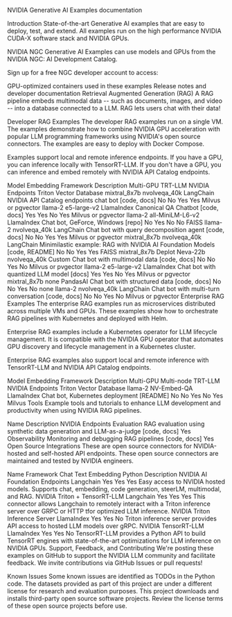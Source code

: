 NVIDIA Generative AI Examples
documentation

Introduction
State-of-the-art Generative AI examples that are easy to deploy, test, and extend. All examples run on the high performance NVIDIA CUDA-X software stack and NVIDIA GPUs.

NVIDIA NGC
Generative AI Examples can use models and GPUs from the NVIDIA NGC: AI Development Catalog.

Sign up for a free NGC developer account to access:

GPU-optimized containers used in these examples
Release notes and developer documentation
Retrieval Augmented Generation (RAG)
A RAG pipeline embeds multimodal data -- such as documents, images, and video -- into a database connected to a LLM. RAG lets users chat with their data!

Developer RAG Examples
The developer RAG examples run on a single VM. The examples demonstrate how to combine NVIDIA GPU acceleration with popular LLM programming frameworks using NVIDIA's open source connectors. The examples are easy to deploy with Docker Compose.

Examples support local and remote inference endpoints. If you have a GPU, you can inference locally with TensorRT-LLM. If you don't have a GPU, you can inference and embed remotely with NVIDIA API Catalog endpoints.

Model	Embedding	Framework	Description	Multi-GPU	TRT-LLM	NVIDIA Endpoints	Triton	Vector Database
mixtral_8x7b	nvolveqa_40k	LangChain	NVIDIA API Catalog endpoints chat bot [code, docs]	No	No	Yes	Yes	Milvus or pgvector
llama-2	e5-large-v2	LlamaIndex	Canonical QA Chatbot [code, docs]	Yes	Yes	No	Yes	Milvus or pgvector
llama-2	all-MiniLM-L6-v2	LlamaIndex	Chat bot, GeForce, Windows [repo]	No	Yes	No	No	FAISS
llama-2	nvolveqa_40k	LangChain	Chat bot with query decomposition agent [code, docs]	No	No	Yes	Yes	Milvus or pgvector
mixtral_8x7b	nvolveqa_40k	LangChain	Minimilastic example: RAG with NVIDIA AI Foundation Models [code, README]	No	No	Yes	Yes	FAISS
mixtral_8x7b
Deplot
Neva-22b	nvolveqa_40k	Custom	Chat bot with multimodal data [code, docs]	No	No	Yes	No	Milvus or pvgector
llama-2	e5-large-v2	LlamaIndex	Chat bot with quantized LLM model [docs]	Yes	Yes	No	Yes	Milvus or pgvector
mixtral_8x7b	none	PandasAI	Chat bot with structured data [code, docs]	No	No	Yes	No	none
llama-2	nvolveqa_40k	LangChain	Chat bot with multi-turn conversation [code, docs]	No	No	Yes	No	Milvus or pgvector
Enterprise RAG Examples
The enterprise RAG examples run as microservices distributed across multiple VMs and GPUs. These examples show how to orchestrate RAG pipelines with Kubernetes and deployed with Helm.

Enterprise RAG examples include a Kubernetes operator for LLM lifecycle management. It is compatible with the NVIDIA GPU operator that automates GPU discovery and lifecycle management in a Kubernetes cluster.

Enterprise RAG examples also support local and remote inference with TensorRT-LLM and NVIDIA API Catalog endpoints.

Model	Embedding	Framework	Description	Multi-GPU	Multi-node	TRT-LLM	NVIDIA Endpoints	Triton	Vector Database
llama-2	NV-Embed-QA	LlamaIndex	Chat bot, Kubernetes deployment [README]	No	No	Yes	No	Yes	Milvus
Tools
Example tools and tutorials to enhance LLM development and productivity when using NVIDIA RAG pipelines.

Name	Description	NVIDIA Endpoints
Evaluation	RAG evaluation using synthetic data generation and LLM-as-a-judge [code, docs]	Yes
Observability	Monitoring and debugging RAG pipelines [code, docs]	Yes
Open Source Integrations
These are open source connectors for NVIDIA-hosted and self-hosted API endpoints. These open source connectors are maintained and tested by NVIDIA engineers.

Name	Framework	Chat	Text Embedding	Python	Description
NVIDIA AI Foundation Endpoints	Langchain	Yes	Yes	Yes	Easy access to NVIDIA hosted models. Supports chat, embedding, code generation, steerLM, multimodal, and RAG.
NVIDIA Triton + TensorRT-LLM	Langchain	Yes	Yes	Yes	This connector allows Langchain to remotely interact with a Triton inference server over GRPC or HTTP tfor optimized LLM inference.
NVIDIA Triton Inference Server	LlamaIndex	Yes	Yes	No	Triton inference server provides API access to hosted LLM models over gRPC.
NVIDIA TensorRT-LLM	LlamaIndex	Yes	Yes	No	TensorRT-LLM provides a Python API to build TensorRT engines with state-of-the-art optimizations for LLM inference on NVIDIA GPUs.
Support, Feedback, and Contributing
We're posting these examples on GitHub to support the NVIDIA LLM community and facilitate feedback. We invite contributions via GitHub Issues or pull requests!

Known Issues
Some known issues are identified as TODOs in the Python code.
The datasets provided as part of this project are under a different license for research and evaluation purposes.
This project downloads and installs third-party open source software projects. Review the license terms of these open source projects before use.

